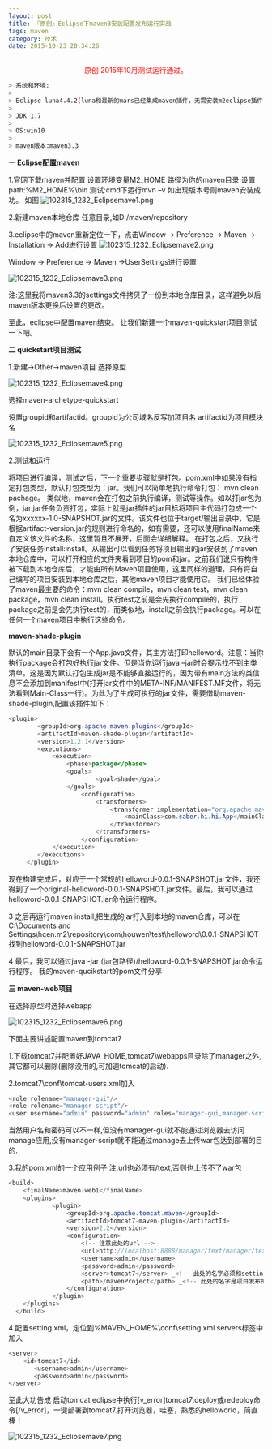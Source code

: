 ```yaml
---
layout: post
title: 『原创』Eclipse下maven3安装配置发布运行实战
tags: maven
category: 技术 
date: 2015-10-23 20:34:26
---
```


<center><font color="red">原创 2015年10月测试运行通过。</font></center>

```bash
> 系统和环境:
> 
> Eclipse luna4.4.2(luna和最新的mars已经集成maven插件，无需安装m2eclipse插件)
> 
> JDK 1.7
> 
> OS:win10
> 
> maven版本:maven3.3
```

**一 Eclipse配置maven**

1.官网下载maven并配置
设置环境变量M2_HOME 路径为你的maven目录
设置path:%M2_HOME%\bin
测试:cmd下运行mvn –v 如出现版本号则maven安装成功。
如图
![102315_1232_Eclipsemave1.png](http://112.74.15.218/wp-content/uploads/2015/10/102315_1232_Eclipsemave1.png)

2.新建maven本地仓库
任意目录,如D:/maven/repository

3.eclipse中的maven重新定位一下，点击Window -> Preference -> Maven -> Installation -> Add进行设置
![102315_1232_Eclipsemave2.png](http://112.74.15.218/wp-content/uploads/2015/10/102315_1232_Eclipsemave2.png)

Window -> Preference -> Maven ->UserSettings进行设置

![102315_1232_Eclipsemave3.png](http://112.74.15.218/wp-content/uploads/2015/10/102315_1232_Eclipsemave3.png)

注:这里我将maven3.3的settings文件拷贝了一份到本地仓库目录，这样避免以后maven版本更换后设置的更改。

至此，eclipse中配置maven结束。
让我们新建一个maven-quickstart项目测试一下吧。

**二 quickstart项目测试**

1.新建->Other->maven项目
选择原型

![102315_1232_Eclipsemave4.png](http://112.74.15.218/wp-content/uploads/2015/10/102315_1232_Eclipsemave4.png)

选择maven-archetype-quickstart

设置groupid和artifactid。groupid为公司域名反写加项目名
artifactid为项目模块名

![102315_1232_Eclipsemave5.png](http://112.74.15.218/wp-content/uploads/2015/10/102315_1232_Eclipsemave5.png)

2.测试和运行

将项目进行编译，测试之后，下一个重要步骤就是打包。pom.xml中如果没有指定打包类型，默认打包类型为：jar。我们可以简单地执行命令打包： mvn clean pachage。
类似地，maven会在打包之前执行编译，测试等操作。如以打jar包为例，jar:jar任务负责打包，实际上就是jar插件的jar目标将项目主代码打包成一个名为xxxxxx-1.0-SNAPSHOT.jar的文件。该文件也位于target/输出目录中，它是根据artifact-version.jar的规则进行命名的，如有需要，还可以使用finalName来自定义该文件的名称，这里暂且不展开，后面会详细解释。
在打包之后，又执行了安装任务install:install。从输出可以看到任务将项目输出的jar安装到了maven本地仓库中，可以打开相应的文件夹看到项目的pom和jar。之前我们说只有构件被下载到本地仓库后，才能由所有Maven项目使用，这里同样的道理，只有将自己编写的项目安装到本地仓库之后，其他maven项目才能使用它。
我们已经体验了maven最主要的命令：mvn clean compile，mvn clean test，mvn clean package，mvn clean install。执行test之前是会先执行compile的，执行package之前是会先执行test的，而类似地，install之前会执行package。可以在任何一个maven项目中执行这些命令。

**maven-shade-plugin**

默认的main目录下会有一个App.java文件，其主方法打印helloword。注意：当你执行package会打包好执行jar文件。但是当你运行java –jar时会提示找不到主类清单。这是因为默认打包生成jar是不能够直接运行的，因为带有main方法的类信息不会添加到manifest中(打开jar文件中的META-INF/MANIFEST.MF文件，将无法看到Main-Class一行)。为此为了生成可执行的jar文件，需要借助maven-shade-plugin,配置该插件如下：

```java
<plugin>
        <groupId>org.apache.maven.plugins</groupId>
        <artifactId>maven-shade-plugin</artifactId>
        <version>1.2.1</version>
        <executions>
            <execution>
                <phase>package</phase>
                <goals>
                        <goal>shade</goal>
                </goals>
                    <configuration>
                        <transformers>
                            <transformer implementation="org.apache.maven.plugins.shade.resource.ManifestResourceTransformer">
                                <mainClass>com.saber.hi.hi.App</mainClass>
                            </transformer>
                        </transformers>
                    </configuration>
            </execution>
        </executions>
     </plugin>
```

现在构建完成后，对应于一个常规的helloword-0.0.1-SNAPSHOT.jar文件，我还得到了一个original-helloword-0.0.1-SNAPSHOT.jar文件。最后，我可以通过helloword-0.0.1-SNAPSHOT.jar命令运行程序。

3 之后再运行maven install,把生成的jar打入到本地的maven仓库，可以在C:\Documents and Settings\hcen\.m2\repository\com\houwen\test\helloword\0.0.1-SNAPSHOT
找到helloword-0.0.1-SNAPSHOT.jar

4 最后，我可以通过java -jar  (jar包路径)/helloword-0.0.1-SNAPSHOT.jar命令运行程序。
我的maven-qucikstart的pom文件分享

**三 maven-web项目**

在选择原型时选择webapp

![102315_1232_Eclipsemave6.png](http://112.74.15.218/wp-content/uploads/2015/10/102315_1232_Eclipsemave6.png)

下面主要讲述配置maven到tomcat7

1.下载tomcat7并配置好JAVA_HOME,tomcat7\webapps目录除了manager之外,其它都可以删除(删除没用的,可加速tomcat的启动).

2.tomcat7\conf\tomcat-users.xml加入

```java
<role rolename="manager-gui"/>
<role rolename="manager-script"/>
<user username="admin" password="admin" roles="manager-gui,manager-script"/>
```

当然用户名和密码可以不一样,但没有manager-gui就不能通过浏览器去访问manage应用,没有manager-script就不能通过manage去上传war包达到部署的目的.

3.我的pom.xml的一个应用例子 注:url也必须有/text,否则也上传不了war包

```java
<build>
    <finalName>maven-web1</finalName>
    <plugins>
			<plugin>
				<groupId>org.apache.tomcat.maven</groupId>
				<artifactId>tomcat7-maven-plugin</artifactId>
				<version>2.2</version>
				<configuration>
					<!-- 注意此处的url -->
        			<url>http://localhost:8888/manager/text/manager/text</url>
        			<username>admin</username>  
					<password>admin</password> 
        			<server>tomcat7</server> _<!-- 此处的名字必须和setting.xml中配置的ID一致-->_
        			<path>/mavenProject</path> _<!-- 此处的名字是项目发布的工程名-->_
				</configuration>
			</plugin>
	</plugins>
  </build>
```

4.配置setting.xml，定位到%MAVEN_HOME%\conf\setting.xml
servers标签中加入

```java
<server>  
  	<id>tomcat7</id>  
       <username>admin</username>  
       <password>admin</password>  
</server>
```  

至此大功告成 启动tomcat eclipse中执行[v_error]tomcat7:deploy或redeploy命令[/v_error]，一键部署到tomcat7.打开浏览器，哇塞，熟悉的helloworld，简直棒！

![102315_1232_Eclipsemave7.png](http://112.74.15.218/wp-content/uploads/2015/10/102315_1232_Eclipsemave7.png)